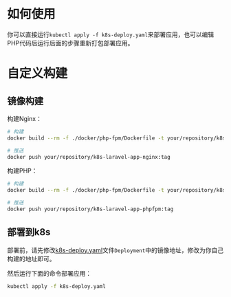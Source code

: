 # 如何使用

你可以直接运行`kubectl apply -f k8s-deploy.yaml`来部署应用，也可以编辑PHP代码后运行后面的步骤重新打包部署应用。

# 自定义构建

## 镜像构建

构建Nginx：

```bash
# 构建
docker build --rm -f ./docker/php-fpm/Dockerfile -t your/repository/k8s-laravel-app-nginx:tag .

# 推送
docker push your/repository/k8s-laravel-app-nginx:tag
```

构建PHP：

```bash
# 构建
docker build --rm -f ./docker/php-fpm/Dockerfile -t your/repository/k8s-laravel-app-phpfpm:tag .

# 推送
docker push your/repository/k8s-laravel-app-phpfpm:tag
```

## 部署到k8s

部署前，请先修改[k8s-deploy.yaml](https://github.com/yaxin-cn/k8s-laravel-app/blob/multi-deploy/k8s-deploy.yaml)文件`Deployment`中的镜像地址，修改为你自己构建的地址即可。

然后运行下面的命令部署应用：

```bash
kubectl apply -f k8s-deploy.yaml
```
